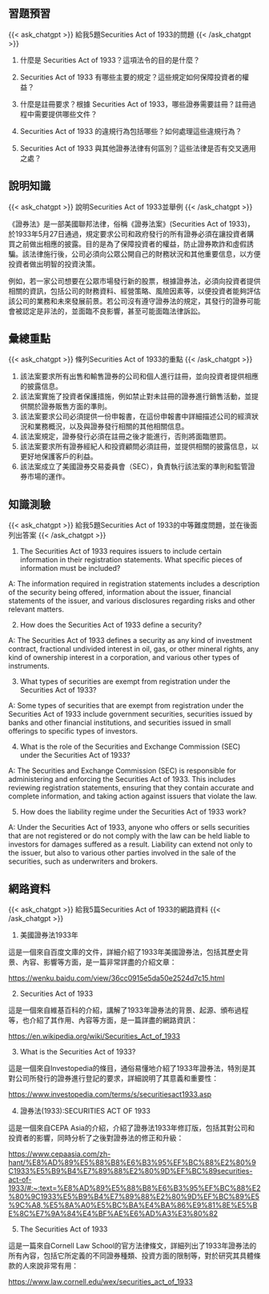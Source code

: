 ## 習題預習
{{< ask_chatgpt >}}
給我5題Securities Act of 1933的問題
{{< /ask_chatgpt >}}



1. 什麼是 Securities Act of 1933？這項法令的目的是什麼？

2. Securities Act of 1933 有哪些主要的規定？這些規定如何保障投資者的權益？

3. 什麼是註冊要求？根據 Securities Act of 1933，哪些證券需要註冊？註冊過程中需要提供哪些文件？

4. Securities Act of 1933 的違規行為包括哪些？如何處理這些違規行為？

5. Securities Act of 1933 與其他證券法律有何區別？這些法律是否有交叉適用之處？   

## 說明知識
{{< ask_chatgpt >}}
說明Securities Act of 1933並舉例
{{< /ask_chatgpt >}}



《證券法》是一部美國聯邦法律，俗稱《證券法案》(Securities Act of 1933)，於1933年5月27日通過，規定要求公司和政府發行的所有證券必須在讓投資者購買之前做出相應的披露。目的是為了保障投資者的權益，防止證券欺詐和虛假誘騙。該法律施行後，公司必須向公眾公開自己的財務狀況和其他重要信息，以方便投資者做出明智的投資決策。

例如，若一家公司想要在公眾市場發行新的股票，根據證券法，必須向投資者提供相關的資訊，包括公司的財務資料、經營策略、風險因素等，以便投資者能夠評估該公司的業務和未來發展前景。若公司沒有遵守證券法的規定，其發行的證券可能會被認定是非法的，並面臨不良影響，甚至可能面臨法律訴訟。   

## 彙總重點
{{< ask_chatgpt >}}
條列Securities Act of 1933的重點
{{< /ask_chatgpt >}}



1. 該法案要求所有出售和輸售證券的公司和個人進行註冊，並向投資者提供相應的披露信息。
2. 該法案實施了投資者保護措施，例如禁止對未註冊的證券進行銷售活動，並提供關於證券販售方面的準則。
3. 該法案要求公司必須提供一份申報書，在這份申報書中詳細描述公司的經濟狀況和業務概況，以及與證券發行相關的其他相關信息。
4. 該法案規定，證券發行必須在註冊之後才能進行，否則將面臨懲罰。
5. 該法案要求所有證券經紀人和投資顧問必須註冊，並提供相關的披露信息，以更好地保護客戶的利益。
6. 該法案成立了美國證券交易委員會（SEC），負責執行該法案的準則和監管證券市場的運作。   

## 知識測驗
{{< ask_chatgpt >}}
給我5題Securities Act of 1933的中等難度問題，並在後面列出答案
{{< /ask_chatgpt >}}



1. The Securities Act of 1933 requires issuers to include certain information in their registration statements. What specific pieces of information must be included?

A: The information required in registration statements includes a description of the security being offered, information about the issuer, financial statements of the issuer, and various disclosures regarding risks and other relevant matters.

2. How does the Securities Act of 1933 define a security?

A: The Securities Act of 1933 defines a security as any kind of investment contract, fractional undivided interest in oil, gas, or other mineral rights, any kind of ownership interest in a corporation, and various other types of instruments.

3. What types of securities are exempt from registration under the Securities Act of 1933?

A: Some types of securities that are exempt from registration under the Securities Act of 1933 include government securities, securities issued by banks and other financial institutions, and securities issued in small offerings to specific types of investors.

4. What is the role of the Securities and Exchange Commission (SEC) under the Securities Act of 1933?

A: The Securities and Exchange Commission (SEC) is responsible for administering and enforcing the Securities Act of 1933. This includes reviewing registration statements, ensuring that they contain accurate and complete information, and taking action against issuers that violate the law.

5. How does the liability regime under the Securities Act of 1933 work?

A: Under the Securities Act of 1933, anyone who offers or sells securities that are not registered or do not comply with the law can be held liable to investors for damages suffered as a result. Liability can extend not only to the issuer, but also to various other parties involved in the sale of the securities, such as underwriters and brokers.   

## 網路資料
{{< ask_chatgpt >}}
給我5篇Securities Act of 1933的網路資料
{{< /ask_chatgpt >}}



1. 美國證券法1933年

這是一個來自百度文庫的文件，詳細介紹了1933年美國證券法，包括其歷史背景、內容、影響等方面，是一篇非常詳盡的介紹文章：

https://wenku.baidu.com/view/36cc0915e5da50e2524d7c15.html

2. Securities Act of 1933

這是一個來自維基百科的介紹，講解了1933年證券法的背景、起源、頒布過程等，也介紹了其作用、內容等方面，是一篇詳盡的網路資訊：

https://en.wikipedia.org/wiki/Securities_Act_of_1933

3. What is the Securities Act of 1933?

這是一個來自Investopedia的條目，通俗易懂地介紹了1933年證券法，特別是其對公司所發行的證券進行登記的要求，詳細說明了其意義和重要性：

https://www.investopedia.com/terms/s/securitiesact1933.asp

4. 證券法(1933):SECURITIES ACT OF 1933

這是一個來自CEPA Asia的介紹，介紹了證券法1933年修訂版，包括其對公司和投資者的影響，同時分析了之後對證券法的修正和升級：

https://www.cepaasia.com/zh-hant/%E8%AD%89%E5%88%B8%E6%B3%95%EF%BC%88%E2%80%9C1933%E5%B9%B4%E7%89%88%E2%80%9D%EF%BC%89securities-act-of-1933/#:~:text=%E8%AD%89%E5%88%B8%E6%B3%95%EF%BC%88%E2%80%9C1933%E5%B9%B4%E7%89%88%E2%80%9D%EF%BC%89%E5%9C%A8,%E5%8A%A0%E5%BC%BA%E4%BA%86%E9%81%8E%E5%BE%8C%E7%9A%84%E4%BF%AE%E6%AD%A3%E3%80%82

5. The Securities Act of 1933

這是一篇來自Cornell Law School的官方法律條文，詳細列出了1933年證券法的所有內容，包括它所定義的不同證券種類、投資方面的限制等，對於研究其具體條款的人來說非常有用：

https://www.law.cornell.edu/wex/securities_act_of_1933   

